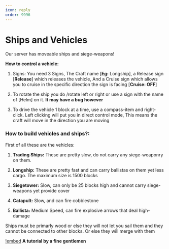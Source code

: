 ```yaml
---
icon: reply	
order: 9996
---
```

# Ships and Vehicles
Our server has moveable ships and siege-weapons!

**How to control a vehicle:**
1. Signs: You need 3 Signs, The Craft name [**Eg:** Longship], a Release sign [**Release**] which releases the vehicle, And a Cruise sign which allows you to cruise in the specific direction the sign is facing [**Cruise: OFF**]

2. To rotate the ship you do /rotate left or right or use a sign with the name of [Helm] on it. **It may have a bug however**

3. To drive the vehicle 1 block at a time, use a compass-item and right-click. Left clicking will put you in direct control mode, This means the craft will move in the direction you are moving

### How to build vehicles and ships?: 
First of all these are the vehicles:
1. **Trading Ships:** These are pretty slow, do not carry any siege-weaponry on them.

2. **Longship:** These are pretty fast and can carry ballistas on them yet less cargo. The maximum size is 1500 blocks

3. **Siegetower:** Slow, can only be 25 blocks high and cannot carry siege-weapons yet provide cover

4. **Catapult:** Slow, and can fire cobblestone

5. **Ballista:** Medium Speed, can fire explosive arrows that deal high-damage

Ships must be primarly wood or else they will not let you sail them and they cannot be connected to other blocks. Or else they will merge with them

[!embed](https://www.youtube.com/watch?v=6x-tGcxjg1g)
**A tutorial by a fine gentlemen**
